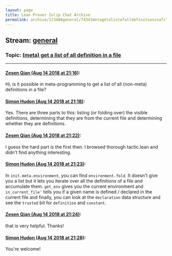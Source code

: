 ```yaml
---
layout: page
title: Lean Prover Zulip Chat Archive 
permalink: archive/113488general/74341metagetalistofalldefinitioninafile.html
---
```


## Stream: [general](index.html)
### Topic: [(meta) get a list of all definition in a file](74341metagetalistofalldefinitioninafile.html)

---

#### [Zesen Qian (Aug 14 2018 at 21:16)](https://leanprover.zulipchat.com/#narrow/stream/113488-general/topic/%28meta%29%20get%20a%20list%20of%20all%20definition%20in%20a%20file/near/132130403):
Hi, is it possible in meta-programming to get a list of all (non-meta) definitions in a file?

#### [Simon Hudon (Aug 14 2018 at 21:18)](https://leanprover.zulipchat.com/#narrow/stream/113488-general/topic/%28meta%29%20get%20a%20list%20of%20all%20definition%20in%20a%20file/near/132130541):
Yes. There are three parts to this: listing (or folding over) the visible definitions, determining that they are from the current file and determining whether they are definitions.

#### [Zesen Qian (Aug 14 2018 at 21:22)](https://leanprover.zulipchat.com/#narrow/stream/113488-general/topic/%28meta%29%20get%20a%20list%20of%20all%20definition%20in%20a%20file/near/132130754):
I guess the hard part is the first then. I browsed thorough tactic.lean and didn't find anything interesting.

#### [Simon Hudon (Aug 14 2018 at 21:23)](https://leanprover.zulipchat.com/#narrow/stream/113488-general/topic/%28meta%29%20get%20a%20list%20of%20all%20definition%20in%20a%20file/near/132130776):
In `init.meta.environment`, you can find `environment.fold`. It doesn't give you a list but it lets you iterate over all the definitions of a file and accumulate them. `get_env` gives you the current environment and `in_current_file'` tells you if a given name is defined / declared in the current file and finally, you can look at the `declaration` data structure and see the `trusted` bit for `definition` and `constant`.

#### [Zesen Qian (Aug 14 2018 at 21:24)](https://leanprover.zulipchat.com/#narrow/stream/113488-general/topic/%28meta%29%20get%20a%20list%20of%20all%20definition%20in%20a%20file/near/132130792):
that is very helpful. Thanks!

#### [Simon Hudon (Aug 14 2018 at 21:28)](https://leanprover.zulipchat.com/#narrow/stream/113488-general/topic/%28meta%29%20get%20a%20list%20of%20all%20definition%20in%20a%20file/near/132131037):
You're welcome!

